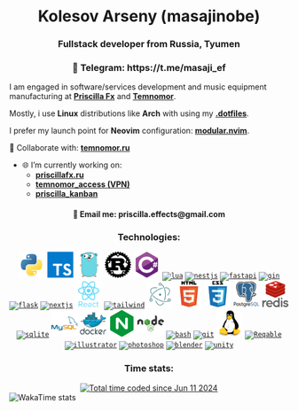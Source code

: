 <h1 align="center">Kolesov Arseny (masajinobe)</h1>
<h3 align="center">Fullstack developer from Russia, Tyumen</h3>
<h3 align="center">📨 Telegram: https://t.me/masaji_ef</h3>

I am engaged in software/services development and music equipment manufacturing at **[Priscilla Fx](https://github.com/orgs/priscilla-it)** and **[Temnomor](https://github.com/orgs/Temnomor)**.

Mostly, i use **Linux** distributions like **Arch** with using my **[.dotfiles](https://github.com/masajinobe-ef/.dotfiles)**. 

I prefer my launch point for **Neovim** configuration: **[modular.nvim](https://github.com/masajinobe-ef/modular.nvim)**.

🤝 Collaborate with: **[temnomor.ru](https://temnomor.ru)**

- 🌐 I’m currently working on:
  - **[priscillafx.ru](https://github.com/masajinobe-ef/priscillafx-web)**
  - **[temnomor_access (VPN)](https://github.com/Temnomor)**
  - **[priscilla_kanban](https://github.com/priscilla-it)**

<h4 align="center">📧 Email me: priscilla.effects@gmail.com</h4>

<h3 align="center">Technologies:</h3>

<div style="text-align: center;">
<a href="https://www.python.org" target="_blank" rel="noreferrer">
<code><img src="https://raw.githubusercontent.com/devicons/devicon/master/icons/python/python-original.svg" alt="python" width="48" height="48"/></code></a>
<a href="https://www.typescriptlang.org/" target="_blank" rel="noreferrer">
<code><img src="https://raw.githubusercontent.com/devicons/devicon/master/icons/typescript/typescript-original.svg" alt="typescript" width="48" height="48"/></code></a>
<a href="https://golang.org" target="_blank" rel="noreferrer">
<code><img src="https://raw.githubusercontent.com/devicons/devicon/master/icons/go/go-original.svg" alt="go" width="48" height="48"/></code></a>
<a href="https://www.rust-lang.org" target="_blank" rel="noreferrer">
<code><img src="https://raw.githubusercontent.com/devicons/devicon/master/icons/rust/rust-original.svg" alt="rust" width="48" height="48"/></code></a>
<a href="https://www.w3schools.com/cs/" target="_blank" rel="noreferrer">
<code><img src="https://raw.githubusercontent.com/devicons/devicon/master/icons/csharp/csharp-original.svg" alt="csharp" width="48" height="48"/></code></a>
<a href="https://www.lua.org/" target="_blank" rel="noreferrer">
<code><img src="https://www.lua.org/images/luaa.gif" alt="lua" width="48" height="48"/></code></a>


<a href="https://nestjs.com/" target="_blank" rel="noreferrer">
<code><img src="https://nestjs.com/logo-small-gradient.d792062c.svg" alt="nestjs" width="48" height="48"/></code></a>
<a href="https://fastapi.tiangolo.com/" target="_blank" rel="noreferrer">
<code><img src="https://icon.icepanel.io/Technology/svg/FastAPI.svg" alt="fastapi" width="48" height="48"/></code></a>
<a href="https://gin-gonic.com" target="_blank" rel="noreferrer">
<code><img src="https://avatars.githubusercontent.com/u/7894478?s=200&v=4" alt="gin" width="48" height="48"/></code></a>
<a href="https://flask.palletsprojects.com/" target="_blank" rel="noreferrer">
<code><img style="background-color: #fff" src="https://flask.palletsprojects.com/en/3.0.x/_static/flask-vertical.png" alt="flask" width="48" height="48"/></code></a>


<a href="https://nextjs.org/" target="_blank" rel="noreferrer">
<code><img src="https://cdn.worldvectorlogo.com/logos/nextjs-2.svg" alt="nextjs" width="48" height="48"/></code></a>
<a href="https://reactjs.org/" target="_blank" rel="noreferrer"></code>
<code><img src="https://raw.githubusercontent.com/devicons/devicon/master/icons/react/react-original-wordmark.svg" alt="react" width="48" height="48"/></code></a>
<a href="https://tailwindcss.com/" target="_blank" rel="noreferrer">
<code><img src="https://www.vectorlogo.zone/logos/tailwindcss/tailwindcss-icon.svg" alt="tailwind" width="48" height="48"/></code></a>
<a href="https://www.electronjs.org" target="_blank" rel="noreferrer">
<code><img src="https://raw.githubusercontent.com/devicons/devicon/master/icons/electron/electron-original.svg" alt="electron" width="48" height="48"/></code></a>
<a href="https://www.w3.org/html/" target="_blank" rel="noreferrer">
<code><img src="https://raw.githubusercontent.com/devicons/devicon/master/icons/html5/html5-original-wordmark.svg" alt="html5" width="48" height="48"/></code></a>
<a href="https://www.w3schools.com/css/" target="_blank" rel="noreferrer">
<code><img src="https://raw.githubusercontent.com/devicons/devicon/master/icons/css3/css3-original-wordmark.svg" alt="css3" width="48" height="48"/></code></a>


<a href="https://www.postgresql.org" target="_blank" rel="noreferrer">
<code><img src="https://raw.githubusercontent.com/devicons/devicon/master/icons/postgresql/postgresql-original-wordmark.svg" alt="postgresql" width="48" height="48"/></code></a>
<a href="https://redis.io" target="_blank" rel="noreferrer">
<code><img src="https://raw.githubusercontent.com/devicons/devicon/master/icons/redis/redis-original-wordmark.svg" alt="redis" width="48" height="48"/></code></a>
<a href="https://www.sqlite.org/" target="_blank" rel="noreferrer">
<code><img src="https://www.vectorlogo.zone/logos/sqlite/sqlite-icon.svg" alt="sqlite" width="48" height="48"/></code></a>
<a href="https://www.mysql.com/" target="_blank" rel="noreferrer">
<code><img src="https://raw.githubusercontent.com/devicons/devicon/master/icons/mysql/mysql-original-wordmark.svg" alt="mysql" width="48" height="48"/></code></a>


<a href="https://www.docker.com/" target="_blank" rel="noreferrer">
<code><img src="https://raw.githubusercontent.com/devicons/devicon/master/icons/docker/docker-original-wordmark.svg" alt="docker" width="48" height="48"/></code></a>
<a href="https://www.nginx.com" target="_blank" rel="noreferrer">
<code><img src="https://raw.githubusercontent.com/devicons/devicon/master/icons/nginx/nginx-original.svg" alt="nginx" width="48" height="48"/></code></a>
<a href="https://nodejs.org" target="_blank" rel="noreferrer">
<code><img src="https://raw.githubusercontent.com/devicons/devicon/master/icons/nodejs/nodejs-original-wordmark.svg" alt="nodejs" width="48" height="48"/></code></a>
<a href="https://www.gnu.org/software/bash/" target="_blank" rel="noreferrer">
<code><img style="background-color: #fff" src="https://www.vectorlogo.zone/logos/gnu_bash/gnu_bash-icon.svg" alt="bash" width="48" height="48"/></code></a>
<a href="https://git-scm.com/" target="_blank" rel="noreferrer">
<code><img src="https://www.vectorlogo.zone/logos/git-scm/git-scm-icon.svg" alt="git" width="48" height="48"/></code></a>
<a href="https://www.linux.org/" target="_blank" rel="noreferrer">
<code><img src="https://raw.githubusercontent.com/devicons/devicon/master/icons/linux/linux-original.svg" alt="linux" width="48" height="48"/></code></a>


<a href="https://reqable.com/en-US/" target="_blank" rel="noreferrer"> 
<code><img src="https://avatars.githubusercontent.com/u/119648815" alt="Reqable" width="48" height="48"/></code></a>


<a href="https://www.adobe.com/in/products/illustrator.html" target="_blank" rel="noreferrer"> 
<code><img src="https://www.vectorlogo.zone/logos/adobe_illustrator/adobe_illustrator-icon.svg" alt="illustrator" width="48" height="48"/></code></a> 
<a href="https://www.photoshop.com/en" target="_blank" rel="noreferrer">
<code><img src="https://icon.icepanel.io/Technology/svg/Adobe-Photoshop.svg" alt="photoshop" width="48" height="48"/></code></a>
<a href="https://www.blender.org/" target="_blank" rel="noreferrer">
<code><img src="https://download.blender.org/branding/community/blender_community_badge_white.svg" alt="blender" width="48" height="48"/></code></a>


<a href="https://unity.com/" target="_blank" rel="noreferrer">
<code><img src="https://www.vectorlogo.zone/logos/unity3d/unity3d-icon.svg" alt="unity" width="48" height="48"/></code></a>
</div>


<h3 align="center">Time stats:</h3>

<div style="text-align: center;">
<a href="https://wakatime.com/@22ec0aad-94d6-460b-ac0b-2803e6ec5d6d">
<img src="https://wakatime.com/badge/user/22ec0aad-94d6-460b-ac0b-2803e6ec5d6d.svg" alt="Total time coded since Jun 11 2024" />
</a>
</div>

<img src="https://github-readme-stats.vercel.app/api/wakatime?username=masajinobe&show_icons=true&langs_count=20&layout=compact" alt="WakaTime stats" />
